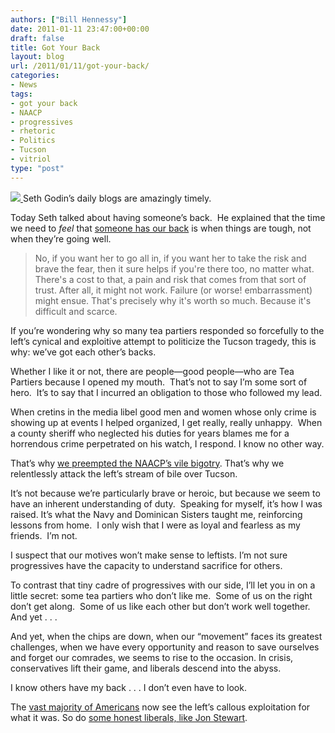 ```yaml
---
authors: ["Bill Hennessy"]
date: 2011-01-11 23:47:00+00:00
draft: false
title: Got Your Back
layout: blog
url: /2011/01/11/got-your-back/
categories:
- News
tags:
- got your back
- NAACP
- progressives
- rhetoric
- Politics
- Tucson
- vitriol
type: "post"
---
```


[![](https://4.bp.blogspot.com/_L6pDyjqqsvY/SeaSaP3jcpI/AAAAAAAAbHg/me1ZWac54v4/s400/DSC02371.JPG)
](https://gatewaypundit.rightnetwork.com)Seth Godin’s daily blogs are amazingly timely.

Today Seth talked about having someone’s back.  He explained that the time we need to _feel_ that [someone has our back](https://sethgodin.typepad.com/seths_blog/2011/01/ive-got-your-back.html) is when things are tough, not when they’re going well.


> No, if you want her to go all in, if you want her to take the risk and brave the fear, then it sure helps if you're there too, no matter what. There's a cost to that, a pain and risk that comes from that sort of trust. After all, it might not work. Failure (or worse! embarrassment) might ensue. That's precisely why it's worth so much. Because it's difficult and scarce.


If you’re wondering why so many tea partiers responded so forcefully to the left’s cynical and exploitive attempt to politicize the Tucson tragedy, this is why: we’ve got each other’s backs.

Whether I like it or not, there are people—good people—who are Tea Partiers because I opened my mouth.  That’s not to say I’m some sort of hero.  It’s to say that I incurred an obligation to those who followed my lead.

When cretins in the media libel good men and women whose only crime is showing up at events I helped organized, I get really, really unhappy.  When a county sheriff who neglected his duties for years blames me for a horrendous crime perpetrated on his watch, I respond. I know no other way.

That’s why [we preempted the NAACP’s vile bigotry](https://stlouisteaparty.com/2010/07/13/st-louis-tea-party-condemns-naacp-slur/). That’s why we relentlessly attack the left’s stream of bile over Tucson.

It’s not because we’re particularly brave or heroic, but because we seem to have an inherent understanding of duty.  Speaking for myself, it’s how I was raised. It’s what the Navy and Dominican Sisters taught me, reinforcing lessons from home.  I only wish that I were as loyal and fearless as my friends.  I’m not.

I suspect that our motives won’t make sense to leftists. I’m not sure progressives have the capacity to understand sacrifice for others.

To contrast that tiny cadre of progressives with our side, I’ll let you in on a little secret: some tea partiers who don’t like me.  Some of us on the right don’t get along.  Some of us like each other but don’t work well together.  And yet . . .

And yet, when the chips are down, when our “movement” faces its greatest challenges, when we have every opportunity and reason to save ourselves and forget our comrades, we seems to rise to the occasion. In crisis, conservatives lift their game, and liberals descend into the abyss.

I know others have my back . . . I don’t even have to look.

The [vast majority of Americans](https://gatewaypundit.rightnetwork.com/2011/01/sorry-libs-only-32-of-public-agree-that-political-rhetoric-was-cause-of-tucson-slaughter/) now see the left’s callous exploitation for what it was. So do [some honest liberals, like Jon Stewart](https://www.mediaite.com/tv/jon-stewart-doesnt-blame-toxic-political-discourse-for-arizona-shooting-tragedy/).
